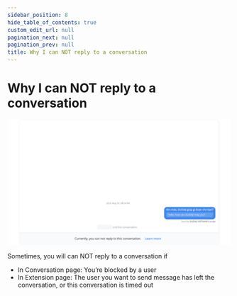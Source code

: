 ```yaml
---
sidebar_position: 8
hide_table_of_contents: true
custom_edit_url: null
pagination_next: null
pagination_prev: null
title: Why I can NOT reply to a conversation
---
```


# Why I can NOT reply to a conversation

![ ](./img/why-i-can-not-reply-to-a-conversation.png)

Sometimes, you will can NOT reply to a conversation if

- In Conversation page: You’re blocked by a user
- In Extension page: The user you want to send message has left the conversation, or this conversation is timed out
